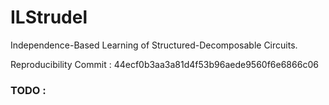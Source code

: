 # ILStrudel

Independence-Based Learning of Structured-Decomposable Circuits.

Reproducibility Commit : 44ecf0b3aa3a81d4f53b96aede9560f6e6866c06

### TODO :

